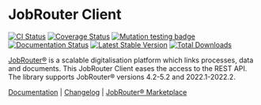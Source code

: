 # JobRouter Client

[![CI Status](https://github.com/brotkrueml/jobrouter-client/workflows/CI/badge.svg?branch=main)](https://github.com/brotkrueml/jobrouter-client/actions?query=workflow%3ACI)
[![Coverage Status](https://coveralls.io/repos/github/brotkrueml/jobrouter-client/badge.svg?branch=main)](https://coveralls.io/github/brotkrueml/jobrouter-client?branch=main)
[![Mutation testing badge](https://img.shields.io/endpoint?style=flat&url=https%3A%2F%2Fbadge-api.stryker-mutator.io%2Fgithub.com%2Fbrotkrueml%2Fjobrouter-client%2Fmain)](https://dashboard.stryker-mutator.io/reports/github.com/brotkrueml/jobrouter-client/main)
[![Documentation Status](https://readthedocs.org/projects/jobrouter-client/badge/?version=latest)](https://jobrouter-client.readthedocs.io/en/latest/?badge=latest)
[![Latest Stable Version](https://img.shields.io/packagist/v/brotkrueml/jobrouter-client.svg?label=stable)](https://packagist.org/packages/brotkrueml/jobrouter-client)
[![Total Downloads](https://img.shields.io/packagist/dt/brotkrueml/jobrouter-client.svg)](https://packagist.org/packages/brotkrueml/jobrouter-client)

[JobRouter®](https://www.jobrouter.com/) is a scalable digitalisation platform which links processes, data and
documents. This JobRouter Client eases the access to the REST API. The library supports JobRouter® versions
4.2-5.2 and 2022.1-2022.2.

[Documentation](https://jobrouter-client.readthedocs.io/) |
[Changelog](https://github.com/brotkrueml/jobrouter-client/blob/main/CHANGELOG.md) |
[JobRouter® Marketplace](https://marketplace.jobrouter.com/en/product/jobrouter-client/)
